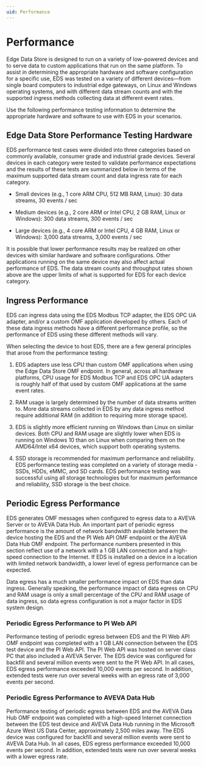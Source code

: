 ```yaml
---
uid: Performance
---
```


# Performance

Edge Data Store is designed to run on a variety of low-powered devices and to serve data to custom applications that run on the same platform. To assist in determining the appropriate hardware and software configuration for a specific use, EDS was tested on a variety of different devices—from single board computers to industrial edge gateways, on Linux and Windows operating systems, and with different data stream counts and with the supported ingress methods collecting data at different event rates.

Use the following performance testing information to determine the appropriate hardware and software to use with EDS in your scenarios.

## Edge Data Store Performance Testing Hardware

EDS performance test cases were divided into three categories based on commonly available, consumer grade and industrial grade devices. Several devices in each category were tested to validate performance expectations and the results of these tests are summarized below in terms of the maximum supported data stream count and data ingress rate for each category.

* Small devices (e.g., 1 core ARM CPU, 512 MB RAM, Linux): 30 data streams, 30 events / sec

* Medium devices (e.g., 2 core ARM or Intel CPU, 2 GB RAM, Linux or Windows): 300 data streams, 300 events / sec

* Large devices (e.g., 4 core ARM or Intel CPU, 4 GB RAM, Linux or Windows): 3,000 data streams, 3,000 events / sec

It is possible that lower performance results may be realized on other devices with similar hardware and software configurations. Other applications running on the same device may also affect actual performance of EDS. The data stream counts and throughput rates shown above are the upper limits of what is supported for EDS for each device category.

## Ingress Performance

EDS can ingress data using the EDS Modbus TCP adapter, the EDS OPC UA adapter, and/or a custom OMF application developed by others. Each of these data ingress methods have a different performance profile, so the performance of EDS using these different methods will vary.

When selecting the device to host EDS, there are a few general principles that arose from the performance testing:

1. EDS adapters use less CPU than custom OMF applications when using the Edge Data Store OMF endpoint. In general, across all hardware platforms, CPU usage for EDS Modbus TCP and EDS OPC UA adapters is roughly half of that used by custom OMF applications at the same event rates.

1. RAM usage is largely determined by the number of data streams written to. More data streams collected in EDS by any data ingress method require additional RAM (in addition to requiring more storage space).

1. EDS is slightly more efficient running on Windows than Linux on similar devices. Both CPU and RAM usage are slightly lower when EDS is running on Windows 10 than on Linux when comparing them on the AMD64/Intel x64 devices, which support both operating systems.

1. SSD storage is recommended for maximum performance and reliability. EDS performance testing was completed on a variety of storage media - SSDs, HDDs, eMMC, and SD cards. EDS performance testing was successful using all storage technologies but for maximum performance and reliability, SSD storage is the best choice.

## Periodic Egress Performance

EDS generates OMF messages when configured to egress data to a AVEVA Server or to AVEVA Data Hub. An important part of periodic egress performance is the amount of network bandwidth available between the device hosting the EDS and the PI Web API OMF endpoint or the AVEVA Data Hub OMF endpoint. The performance numbers presented in this section reflect use of a network with a 1 GB LAN connection and a high-speed connection to the Internet. If EDS is installed on a device in a location with limited network bandwidth, a lower level of egress performance can be expected.

Data egress has a much smaller performance impact on EDS than data ingress. Generally speaking, the performance impact of data egress on CPU and RAM usage is only a small percentage of the CPU and RAM usage of data ingress, so data egress configuration is not a major factor in EDS system design.

### Periodic Egress Performance to PI Web API

Performance testing of periodic egress between EDS and the PI Web API OMF endpoint was completed with a 1 GB LAN connection between the EDS test device and the PI Web API. The PI Web API was hosted on server class PC that also included a AVEVA Server. The EDS device was configured for backfill and several million events were sent to the PI Web API. In all cases, EDS egress performance exceeded 10,000 events per second. In addition, extended tests were run over several weeks with an egress rate of 3,000 events per second.

### Periodic Egress Performance to AVEVA Data Hub

Performance testing of periodic egress between EDS and the AVEVA Data Hub OMF endpoint was completed with a high-speed Internet connection between the EDS test device and AVEVA Data Hub running in the Microsoft Azure West US Data Center, approximately 2,500 miles away. The EDS device was configured for backfill and several million events were sent to AVEVA Data Hub. In all cases, EDS egress performance exceeded 10,000 events per second. In addition, extended tests were run over several weeks with a lower egress rate.
